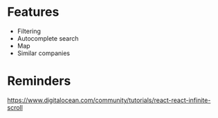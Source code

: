 # Features
- Filtering
- Autocomplete search
- Map
- Similar companies
# Reminders


https://www.digitalocean.com/community/tutorials/react-react-infinite-scroll